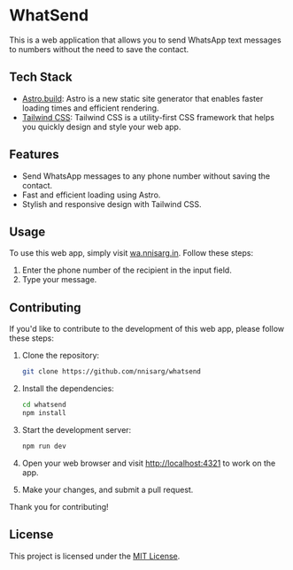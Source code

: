 # WhatSend

This is a web application that allows you to send WhatsApp text messages to numbers without the need to save the contact.

## Tech Stack

- [Astro.build](https://astro.build/): Astro is a new static site generator that enables faster loading times and efficient rendering.
- [Tailwind CSS](https://tailwindcss.com/): Tailwind CSS is a utility-first CSS framework that helps you quickly design and style your web app.

## Features

- Send WhatsApp messages to any phone number without saving the contact.
- Fast and efficient loading using Astro.
- Stylish and responsive design with Tailwind CSS.

## Usage

To use this web app, simply visit [wa.nnisarg.in](https://wa.nnisarg.in). Follow these steps:

1. Enter the phone number of the recipient in the input field.
2. Type your message.

## Contributing

If you'd like to contribute to the development of this web app, please follow these steps:

1. Clone the repository:

   ```bash
   git clone https://github.com/nnisarg/whatsend
   ```

2. Install the dependencies:

   ```bash
   cd whatsend
   npm install
   ```

3. Start the development server:

   ```bash
   npm run dev
   ```

4. Open your web browser and visit [http://localhost:4321](http://localhost:4321) to work on the app.

5. Make your changes, and submit a pull request.

Thank you for contributing!

## License

This project is licensed under the [MIT License](LICENSE).
